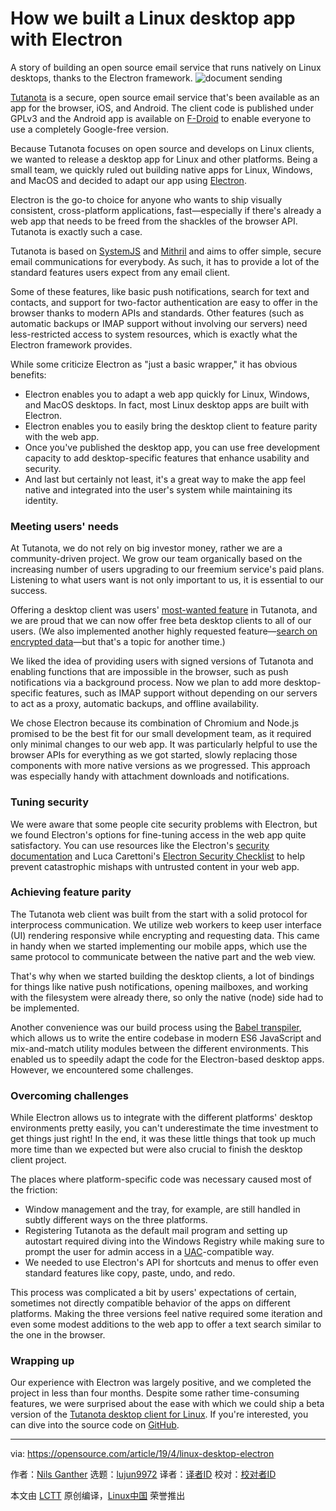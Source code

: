 [#]: collector: (lujun9972)
[#]: translator: (wxy)
[#]: reviewer: ( )
[#]: publisher: ( )
[#]: url: ( )
[#]: subject: (How we built a Linux desktop app with Electron)
[#]: via: (https://opensource.com/article/19/4/linux-desktop-electron)
[#]: author: (Nils Ganther https://opensource.com/users/nils-ganther)

How we built a Linux desktop app with Electron
======
A story of building an open source email service that runs natively on
Linux desktops, thanks to the Electron framework.
![document sending][1]

[Tutanota][2] is a secure, open source email service that's been available as an app for the browser, iOS, and Android. The client code is published under GPLv3 and the Android app is available on [F-Droid][3] to enable everyone to use a completely Google-free version.

Because Tutanota focuses on open source and develops on Linux clients, we wanted to release a desktop app for Linux and other platforms. Being a small team, we quickly ruled out building native apps for Linux, Windows, and MacOS and decided to adapt our app using [Electron][4].

Electron is the go-to choice for anyone who wants to ship visually consistent, cross-platform applications, fast—especially if there's already a web app that needs to be freed from the shackles of the browser API. Tutanota is exactly such a case.

Tutanota is based on [SystemJS][5] and [Mithril][6] and aims to offer simple, secure email communications for everybody. As such, it has to provide a lot of the standard features users expect from any email client.

Some of these features, like basic push notifications, search for text and contacts, and support for two-factor authentication are easy to offer in the browser thanks to modern APIs and standards. Other features (such as automatic backups or IMAP support without involving our servers) need less-restricted access to system resources, which is exactly what the Electron framework provides.

While some criticize Electron as "just a basic wrapper," it has obvious benefits:

  * Electron enables you to adapt a web app quickly for Linux, Windows, and MacOS desktops. In fact, most Linux desktop apps are built with Electron.
  * Electron enables you to easily bring the desktop client to feature parity with the web app.
  * Once you've published the desktop app, you can use free development capacity to add desktop-specific features that enhance usability and security.
  * And last but certainly not least, it's a great way to make the app feel native and integrated into the user's system while maintaining its identity.



### Meeting users' needs

At Tutanota, we do not rely on big investor money, rather we are a community-driven project. We grow our team organically based on the increasing number of users upgrading to our freemium service's paid plans. Listening to what users want is not only important to us, it is essential to our success.

Offering a desktop client was users' [most-wanted feature][7] in Tutanota, and we are proud that we can now offer free beta desktop clients to all of our users. (We also implemented another highly requested feature—[search on encrypted data][8]—but that's a topic for another time.)

We liked the idea of providing users with signed versions of Tutanota and enabling functions that are impossible in the browser, such as push notifications via a background process. Now we plan to add more desktop-specific features, such as IMAP support without depending on our servers to act as a proxy, automatic backups, and offline availability.

We chose Electron because its combination of Chromium and Node.js promised to be the best fit for our small development team, as it required only minimal changes to our web app. It was particularly helpful to use the browser APIs for everything as we got started, slowly replacing those components with more native versions as we progressed. This approach was especially handy with attachment downloads and notifications.

### Tuning security

We were aware that some people cite security problems with Electron, but we found Electron's options for fine-tuning access in the web app quite satisfactory. You can use resources like the Electron's [security documentation][9] and Luca Carettoni's [Electron Security Checklist][10] to help prevent catastrophic mishaps with untrusted content in your web app.

### Achieving feature parity

The Tutanota web client was built from the start with a solid protocol for interprocess communication. We utilize web workers to keep user interface (UI) rendering responsive while encrypting and requesting data. This came in handy when we started implementing our mobile apps, which use the same protocol to communicate between the native part and the web view.

That's why when we started building the desktop clients, a lot of bindings for things like native push notifications, opening mailboxes, and working with the filesystem were already there, so only the native (node) side had to be implemented.

Another convenience was our build process using the [Babel transpiler][11], which allows us to write the entire codebase in modern ES6 JavaScript and mix-and-match utility modules between the different environments. This enabled us to speedily adapt the code for the Electron-based desktop apps. However, we encountered some challenges.

### Overcoming challenges

While Electron allows us to integrate with the different platforms' desktop environments pretty easily, you can't underestimate the time investment to get things just right! In the end, it was these little things that took up much more time than we expected but were also crucial to finish the desktop client project.

The places where platform-specific code was necessary caused most of the friction:

  * Window management and the tray, for example, are still handled in subtly different ways on the three platforms.
  * Registering Tutanota as the default mail program and setting up autostart required diving into the Windows Registry while making sure to prompt the user for admin access in a [UAC][12]-compatible way.
  * We needed to use Electron's API for shortcuts and menus to offer even standard features like copy, paste, undo, and redo.



This process was complicated a bit by users' expectations of certain, sometimes not directly compatible behavior of the apps on different platforms. Making the three versions feel native required some iteration and even some modest additions to the web app to offer a text search similar to the one in the browser.

### Wrapping up

Our experience with Electron was largely positive, and we completed the project in less than four months. Despite some rather time-consuming features, we were surprised about the ease with which we could ship a beta version of the [Tutanota desktop client for Linux][13]. If you're interested, you can dive into the source code on [GitHub][14].

--------------------------------------------------------------------------------

via: https://opensource.com/article/19/4/linux-desktop-electron

作者：[Nils Ganther][a]
选题：[lujun9972][b]
译者：[译者ID](https://github.com/译者ID)
校对：[校对者ID](https://github.com/校对者ID)

本文由 [LCTT](https://github.com/LCTT/TranslateProject) 原创编译，[Linux中国](https://linux.cn/) 荣誉推出

[a]: https://opensource.com/users/nils-ganther
[b]: https://github.com/lujun9972
[1]: https://opensource.com/sites/default/files/styles/image-full-size/public/lead-images/email_paper_envelope_document.png?itok=uPj_kouJ (document sending)
[2]: https://tutanota.com/
[3]: https://f-droid.org/en/packages/de.tutao.tutanota/
[4]: https://electronjs.org/
[5]: https://github.com/systemjs/systemjs
[6]: https://mithril.js.org/
[7]: https://tutanota.uservoice.com/forums/237921-general/filters/top?status_id=1177482
[8]: https://tutanota.com/blog/posts/first-search-encrypted-data/
[9]: https://electronjs.org/docs/tutorial/security
[10]: https://www.blackhat.com/docs/us-17/thursday/us-17-Carettoni-Electronegativity-A-Study-Of-Electron-Security-wp.pdf
[11]: https://babeljs.io/
[12]: https://en.wikipedia.org/wiki/User_Account_Control
[13]: https://tutanota.com/blog/posts/desktop-clients/
[14]: https://www.github.com/tutao/tutanota
